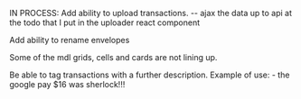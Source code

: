 IN PROCESS: Add ability to upload transactions.
 -- ajax the data up to api at the todo that I put in the uploader react component

Add ability to rename envelopes

Some of the mdl grids, cells and cards are not lining up.

Be able to tag transactions with a further description. Example of use:
    - the google pay $16 was sherlock!!!
